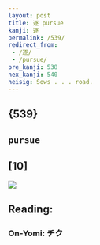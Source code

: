 ```yaml
---
layout: post
title: 逐 pursue
kanji: 逐
permalink: /539/
redirect_from:
 - /逐/
 - /pursue/
pre_kanji: 538
nex_kanji: 540
heisig: Sows . . . road.
---
```


## {539}

## `pursue`

## [10]

<div class="stroke"><img src="E98090.png" /></div>

## Reading:

### On-Yomi: チク
